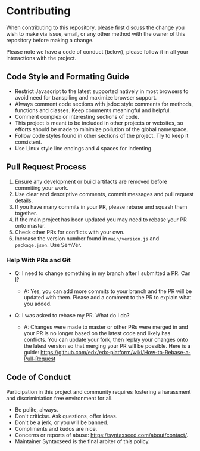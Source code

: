 # Contributing

When contributing to this repository, please first discuss the change you wish to make via issue, email, or any other method with the owner of this repository before making a change.

Please note we have a code of conduct (below), please follow it in all your interactions with the project.

## Code Style and Formating Guide

- Restrict Javascript to the latest supported natively in most browsers to avoid need for transpiling and maximize browser support.
- Always comment code sections with jsdoc style comments for methods, functions and classes. Keep comments
meaningful and helpful.
- Comment complex or interesting sections of code.
- This project is meant to be included in other projects or websites, so efforts should be made to minimize pollution of the global namespace.
- Follow code styles found in other sections of the project. Try to keep it consistent.
- Use Linux style line endings and 4 spaces for indenting.

## Pull Request Process

1. Ensure any development or build artifacts are removed before commiting your work.
2. Use clear and descriptive comments, commit messages and pull request details.
3. If you have many commits in your PR, please rebase and squash them together.
4. If the main project has been updated you may need to rebase your PR onto master.
5. Check other PRs for conflicts with your own.
6. Increase the version number found in `main/version.js` and `package.json`. Use SemVer.

### Help With PRs and Git

* Q: I need to change something in my branch after I submitted a PR. Can I?
  * A: Yes, you can add more commits to your branch and the PR will be updated with them. Please add a comment to the PR to explain what you added.

* Q: I was asked to rebase my PR. What do I do?
  * A: Changes were made to master or other PRs were merged in and your PR is no longer based on the latest code and likely has conflicts. You can update your fork, then replay your changes onto the latest version so that merging your PR will be possible. Here is a guide: https://github.com/edx/edx-platform/wiki/How-to-Rebase-a-Pull-Request

## Code of Conduct

Participation in this project and community requires fostering a harassment and discriminiation free environment for all.

- Be polite, always.
- Don't criticise. Ask questions, offer ideas.
- Don't be a jerk, or you will be banned.
- Compliments and kudos are nice.
- Concerns or reports of abuse: https://syntaxseed.com/about/contact/.
- Maintainer Syntaxseed is the final arbiter of this policy.
